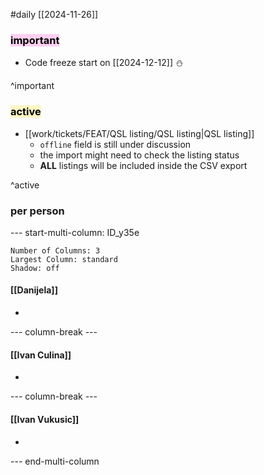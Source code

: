 #daily
[[2024-11-26]]

### <mark style="background: #FFB8EBA6;">important</mark>
- Code freeze start on [[2024-12-12]] ⛄

^important

### <mark style="background: #FFF3A3A6;">active</mark>
- [[work/tickets/FEAT/QSL listing/QSL listing|QSL listing]]
	- `offline` field is still under discussion
	- the import might need to check the listing status
	- **ALL** listings will be included inside the CSV export

^active

### per person

--- start-multi-column: ID_y35e
```column-settings
Number of Columns: 3
Largest Column: standard
Shadow: off 
```

#### [[Danijela]]
- 

--- column-break ---

#### [[Ivan Culina]]

- 

--- column-break ---

#### [[Ivan Vukusic]]

- 

--- end-multi-column
